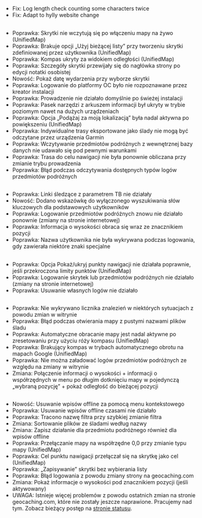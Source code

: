 ##
- Fix: Log length check counting some characters twice
- Fix: Adapt to hylly website change

##
- Poprawka: Skrytki nie wczytują się po włączeniu mapy na żywo (UnifiedMap)
- Poprawka: Brakuje opcji „Użyj bieżącej listy” przy tworzeniu skrytki zdefiniowanej przez użytkownika (UnifiedMap)
- Poprawka: Kompas ukryty za widokiem odległości (UnifiedMap)
- Poprawka: Szczegóły skrytki przewijały się do nagłówka strony po edycji notatki osobistej
- Nowość: Pokaż datę wydarzenia przy wyborze skrytki
- Poprawka: Logowanie do platformy OC było nie rozpoznawane przez kreator instalacji
- Poprawka: Prowadzenie nie działało domyślnie po świeżej instalacji
- Poprawka: Pasek narzędzi z arkuszem informacji był ukryty w trybie poziomym nawet na dużych urządzeniach
- Poprawka: Opcja „Podążaj za moją lokalizacją” była nadal aktywna po powiększeniu (UnifiedMap)
- Poprawka: Indywidualne trasy eksportowane jako ślady nie mogą być odczytane przez urządzenia Garmin
- Poprawka: Wczytywanie przedmiotów podróżnych z wewnętrznej bazy danych nie udawało się pod pewnymi warunkami
- Poprawka: Trasa do celu nawigacji nie była ponownie obliczana przy zmianie trybu prowadzenia
- Poprawka: Błąd podczas odczytywania dostępnych typów logów przedmiotów podróżnych

##
- Poprawka: Linki śledzące z parametrem TB nie działały
- Nowość: Dodano wskazówkę do wyłączonego wyszukiwania słów kluczowych dla podstawowych użytkowników
- Poprawka: Logowanie przedmiotów podróżnych znowu nie działało ponownie (zmiany na stronie internetowej)
- Poprawka: Informacja o wysokości obraca się wraz ze znacznikiem pozycji
- Poprawka: Nazwa użytkownika nie była wykrywana podczas logowania, gdy zawierała niektóre znaki specjalne

##
- Poprawka: Opcja Pokaż/ukryj punkty nawigacji nie działała poprawnie, jeśli przekroczona limity punktów (UnifiedMap)
- Poprawka: Logowanie skrytek lub przedmiotów podróżnych nie działało (zmiany na stronie internetowej)
- Poprawka: Usuwanie własnych logów nie działało

##
- Poprawka: Nie wykrywano licznika znalezień w niektórych sytuacjach z powodu zmian w witrynie
- Poprawka: Błąd podczas otwierania mapy z pustymi nazwami plików śladu
- Poprawka: Automatyczne obracanie mapy jest nadal aktywne po zresetowaniu przy użyciu róży kompasu (UnifiedMap)
- Poprawka: Brakujący kompas w trybach automatycznego obrotu na mapach Google (UnifiedMap)
- Poprawka: Nie można załadować logów przedmiotów podróżnych ze względu na zmiany w witrynie
- Zmiana: Połączenie informacji o wysokości + informacji o współrzędnych w menu po długim dotknięciu mapy w pojedynczą „wybraną pozycję” + pokaż odległość do bieżącej pozycji

##
- Nowość: Usuwanie wpisów offline za pomocą menu kontekstowego
- Poprawka: Usuwanie wpisów offline czasami nie działało
- Poprawka: Tracono nazwę filtra przy szybkiej zmianie filtra
- Zmiana: Sortowanie plików ze śladami według nazwy
- Zmiana: Zapisz działanie dla przedmiotu podróżnego również dla wpisów offline
- Poprawka: Przełączanie mapy na współrzędne 0,0 przy zmianie typu mapy (UnifiedMap)
- Poprawka: Cel punktu nawigacji przełączał się na skrytkę jako cel (UnifiedMap)
- Poprawka: „Zapisywanie” skrytki bez wybierania listy
- Poprawka: Błąd logowania z powodu zmiany strony na geocaching.com
- Zmiana: Pokaż informacje o wysokości pod znacznikiem pozycji (jeśli aktywowany)
- UWAGA: Istnieje więcej problemów z powodu ostatnich zmian na stronie geocaching.com, które nie zostały jeszcze naprawione. Pracujemy nad tym. Zobacz bieżący postęp na [stronie statusu](https://github.com/cgeo/cgeo/issues/15555).
